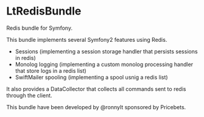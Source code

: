 LtRedisBundle
=============

Redis bundle for Symfony.

This bundle implements several Symfony2 features using Redis.

- Sessions (implementing a session storage handler that persists sessions in redis)
- Monolog logging (implementing a custom monolog processing handler that store logs in a redis list)
- SwiftMailer spooling (implementing a  spool usnig a redis list)

It also provides a DataCollector that collects all commands sent to redis through the client.

This bundle have been developed by @ronnylt sponsored by Pricebets.




